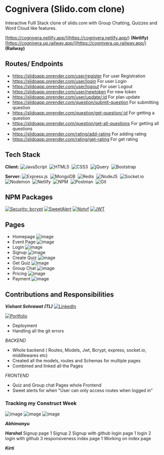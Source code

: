 
# Cognivera (Slido.com clone)

Interactive Fulll Stack clone of slido.com with Group Chatting, Quizzes and Word Cloud like features.

[https://cognivera.netlify.app/](https://cognivera.netlify.app/)  **(Netlify)** \
[https://cognivera.up.railway.app/](https://cognivera.up.railway.app/) **(Railway)** 

## Routes/ Endpoints 
+ https://slidoapp.onrender.com/user/register  For user Registration
+ https://slidoapp.onrender.com/user/login  For user Login
+ https://slidoapp.onrender.com/user/logout  For user Logout
+ https://slidoapp.onrender.com/user/newtoken  For new token
+ https://slidoapp.onrender.com/user/update/:id  For plan update
+ https://slidoapp.onrender.com/question/submit-question  For submitting question
+ https://slidoapp.onrender.com/question/get-question/:id  For getting a question
+ https://slidoapp.onrender.com/question/get-all-questions  For getting all questions
+ https://slidoapp.onrender.com/rating/add-rating  For adding rating
+ https://slidoapp.onrender.com/rating/get-rating  For get rating


## Tech Stack

**Client:** 
![JavaScript](https://img.shields.io/badge/javascript-%23323330.svg?style=for-the-badge&logo=javascript&logoColor=%23F7DF1E)&nbsp;
![HTML5](https://img.shields.io/badge/html5-%23E34F26.svg?style=for-the-badge&logo=html5&logoColor=white)&nbsp;
![CSS3](https://img.shields.io/badge/css3-%231572B6.svg?style=for-the-badge&logo=css3&logoColor=white)&nbsp;
![jQuery](https://img.shields.io/badge/jquery-%230769AD.svg?style=for-the-badge&logo=jquery&logoColor=white)&nbsp;
![Bootstrap](https://img.shields.io/badge/bootstrap-%23563D7C.svg?style=for-the-badge&logo=bootstrap&logoColor=white)&nbsp;



**Server:** 
![Express.js](https://img.shields.io/badge/express.js-%23404d59.svg?style=for-the-badge&logo=express&logoColor=%2361DAFB)&nbsp;
![MongoDB](https://img.shields.io/badge/MongoDB-%234ea94b.svg?style=for-the-badge&logo=mongodb&logoColor=white)&nbsp;
![Redis](https://img.shields.io/badge/redis-%23DD0031.svg?style=for-the-badge&logo=redis&logoColor=white)&nbsp;
![NodeJS](https://img.shields.io/badge/node.js-6DA55F?style=for-the-badge&logo=node.js&logoColor=white)&nbsp;
![Socket.io](https://img.shields.io/badge/Socket.io-black?style=for-the-badge&logo=socket.io&badgeColor=010101)&nbsp;
![Nodemon](https://img.shields.io/badge/NODEMON-%23323330.svg?style=for-the-badge&logo=nodemon&logoColor=%BBDEAD)&nbsp;
![Netlify](https://img.shields.io/badge/netlify-%23000000.svg?style=for-the-badge&logo=netlify&logoColor=#00C7B7)&nbsp;
![NPM](https://img.shields.io/badge/NPM-%23CB3837.svg?style=for-the-badge&logo=npm&logoColor=white)&nbsp;
![Postman](https://img.shields.io/badge/Postman-FF6C37?style=for-the-badge&logo=postman&logoColor=white)&nbsp;
![Git](https://img.shields.io/badge/git-%23F05033.svg?style=for-the-badge&logo=git&logoColor=white)&nbsp;
&nbsp;
## NPM Packages

[![Security: bcrypt](https://img.shields.io/badge/Security-bcrypt-blueviolet.svg?style=for-the-badge&logo=cryptography&logoColor=white)](https://en.wikipedia.org/wiki/Bcrypt)
[![SweetAlert](https://img.shields.io/badge/SweetAlert-FF3E3E.svg?style=for-the-badge&logo=javascript&logoColor=white)](https://sweetalert.js.org/)
[![Notyf](https://img.shields.io/badge/Notyf-2F80ED.svg?style=for-the-badge&logo=javascript&logoColor=white)](https://carlosroso.com/notyf/)
[![JWT](https://img.shields.io/badge/JWT-2386C9.svg?style=for-the-badge&logo=json-web-tokens&logoColor=white)](https://jwt.io/)

## Pages

 - Homepage
![image](https://user-images.githubusercontent.com/51756111/236900485-7f3aef7b-0ce3-4d04-8082-d427f1728e79.png)
 - Event Page
 ![image](https://user-images.githubusercontent.com/51756111/236899720-dadcc020-40cd-459b-b3a6-3f5a9a97d462.png)
 - Login
 ![image](https://user-images.githubusercontent.com/51756111/236900343-2d78879f-afb6-4585-b46e-b0482d44e539.png)
 - Signup 
 ![image](https://user-images.githubusercontent.com/51756111/236900408-3e0c154f-f8df-4752-b0f7-e62b127a60d9.png)
 - Create Quiz
 ![image](https://user-images.githubusercontent.com/51756111/236900594-8f087738-f4c5-42d4-bc9b-336b4b4b864e.png)
 - Get Quiz
 ![image](https://user-images.githubusercontent.com/51756111/236900863-3090850d-2e4a-47c7-814e-865bde731e7c.png)
 - Group Chat
 ![image](https://user-images.githubusercontent.com/51756111/236901301-5d2fc8dc-2f01-4113-abe7-a1ce2af2d131.png)
 - Pricing
 ![image](https://user-images.githubusercontent.com/51756111/236901468-8c0ee76c-4ebc-4bb8-ba70-999e6164969e.png)
 - Payment
 ![image](https://user-images.githubusercontent.com/51756111/236901633-a9d48e76-5f41-4519-aa8c-a2888dea8015.png)


##
##

## Contributions and Responsibilities

***Vishant Sehrawat (TL)***
[![LinkedIn](https://img.shields.io/badge/linkedin-%230077B5.svg?style=for-the-badge&logo=linkedin&logoColor=white)](https://www.linkedin.com/in/vishantsehrawat/&nbsp) 

[![Portfolio](https://img.shields.io/badge/Portfolio-%23000000.svg?style=for-the-badge&logo=firefox&logoColor=#FF7139)](https://vishantsehrawat.github.io/&nbsp)

- Deployment
- Handling all the git errors

*BACKEND*
- Whole backend ( Routes, Models, Jwt, Bcrypt, express, socket.io, middlewares etc)
- Created all the models, routes and Schemas for multiple pages
- Combined and linked all the Pages

*FRONTEND*
- Quiz and Group chat Pages whole Frontend
- Sweet alerts for when "User can only access routes when logged in"

### Tracking my Construct Week
![image](https://user-images.githubusercontent.com/51756111/236906516-c9785b1e-e863-4ea5-bcb7-2195da4b2e14.png)
![image](https://user-images.githubusercontent.com/51756111/236910362-85b709cb-47b0-4d28-97d2-5e2187a148db.png)
![image](https://user-images.githubusercontent.com/51756111/236910775-b09b20d6-45a2-4f8a-8fb0-e94ba6fcf545.png)


***Abhimanyu***

***Harshal***
Signup page
1 Signup
2 Signup with github
login page
1 login 
2 login with github
3 responsiveness
index page
1 Working on index page

***Kirti***

